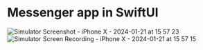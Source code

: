 # Messenger app in SwiftUI
![Simulator Screenshot - iPhone X - 2024-01-21 at 15 57 23](https://github.com/sharukmsd/Messenger-SwiftUI/assets/47911050/b57decfc-541a-4bd4-a023-8ef66fc1f907)
![Simulator Screen Recording - iPhone X - 2024-01-21 at 15 57 15](https://github.com/sharukmsd/Messenger-SwiftUI/assets/47911050/87ecfc80-827f-43a0-9d41-102ce0180a3c)
